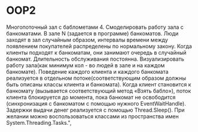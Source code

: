 # OOP2
Многопоточный зал с баблометами
4. Смоделировать работу зала с банкоматами.
В зале N (задается в программе) банкоматов. Люди заходят в зал случайным образом, интервалы времени между появлением покупателей распределены по нормальному закону.
Когда клиенты подходят к банкоматам, они занимают очередь в случайный банкомат. Длительность обслуживания постоянна. Визуализировать работу зала(как минимум кол - во людей в зале и на каждом банкомате).
Поведение каждого клиента и каждого банкомата реализуется в отдельном потоке(соответствующим образом должны быть описаны классы клиента и банкомата). 
Когда клиент становится к банкомату (вызывается соответствующий метод «Взять бабло»), поток клиента блокируется до момента, пока банкомат не освободится (синхронизация с банкоматом с помощью нужного EventWaitHandle). 
Задержки выдачи денег реализуется с помощью Thread.Sleep(). При желании можно воспользоваться классами из пространства имен System.Threading.Tasks.",
